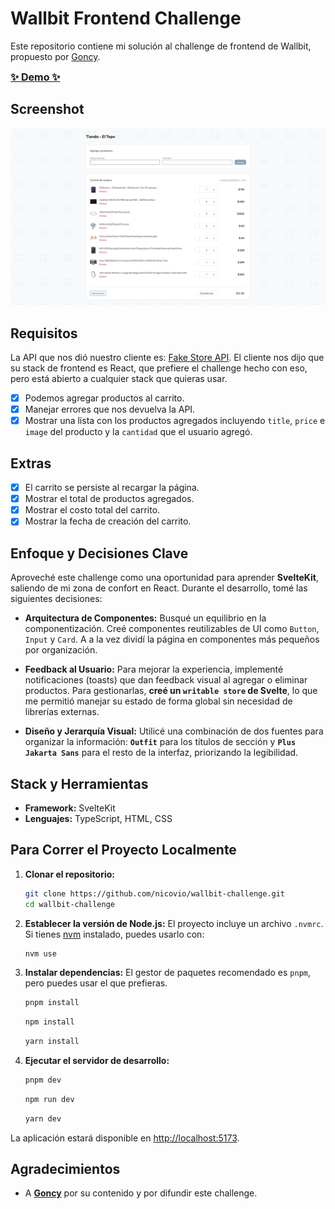 # Wallbit Frontend Challenge

Este repositorio contiene mi solución al challenge de frontend de Wallbit, propuesto por [Goncy](https://github.com/goncy).

<a style='font-size: 16px;font-weight:bold' href="https://wallbit-challenge-delta.vercel.app/" target="_blank" rel="noopener noreferrer">✨ Demo ✨</a>

## Screenshot

![Captura de pantalla de la aplicación](/static/screenshoot.png)

## Requisitos

La API que nos dió nuestro cliente es: [Fake Store API](https://fakestoreapi.com/). El cliente nos dijo que su stack de frontend es React, que prefiere el challenge hecho con eso, pero está abierto a cualquier stack que quieras usar.

- [x] Podemos agregar productos al carrito.
- [x] Manejar errores que nos devuelva la API.
- [x] Mostrar una lista con los productos agregados incluyendo `title`, `price` e `image` del producto y la `cantidad` que el usuario agregó.

## Extras

- [x] El carrito se persiste al recargar la página.
- [x] Mostrar el total de productos agregados.
- [x] Mostrar el costo total del carrito.
- [x] Mostrar la fecha de creación del carrito.

## Enfoque y Decisiones Clave

Aproveché este challenge como una oportunidad para aprender **SvelteKit**, saliendo de mi zona de confort en React. Durante el desarrollo, tomé las siguientes decisiones:

- **Arquitectura de Componentes:** Busqué un equilibrio en la componentización. Creé componentes reutilizables de UI como `Button`, `Input` y `Card`. A a la vez dividí la página en componentes más pequeños por organización.

- **Feedback al Usuario:** Para mejorar la experiencia, implementé notificaciones (toasts) que dan feedback visual al agregar o eliminar productos. Para gestionarlas, **creé un `writable store` de Svelte**, lo que me permitió manejar su estado de forma global sin necesidad de librerías externas.

- **Diseño y Jerarquía Visual:** Utilicé una combinación de dos fuentes para organizar la información: **`Outfit`** para los títulos de sección y **`Plus Jakarta Sans`** para el resto de la interfaz, priorizando la legibilidad.

## Stack y Herramientas

- **Framework:** SvelteKit
- **Lenguajes:** TypeScript, HTML, CSS

## Para Correr el Proyecto Localmente

1.  **Clonar el repositorio:**

    ```bash
    git clone https://github.com/nicovio/wallbit-challenge.git
    cd wallbit-challenge
    ```

2.  **Establecer la versión de Node.js:**
    El proyecto incluye un archivo `.nvmrc`. Si tienes [nvm](https://github.com/nvm-sh/nvm) instalado, puedes usarlo con:

    ```bash
    nvm use
    ```

3.  **Instalar dependencias:**
    El gestor de paquetes recomendado es `pnpm`, pero puedes usar el que prefieras.

    ```bash
    pnpm install
    ```

    ```bash
    npm install
    ```

    ```bash
    yarn install
    ```

4.  **Ejecutar el servidor de desarrollo:**

    ```bash
    pnpm dev
    ```

    ```bash
    npm run dev
    ```

    ```bash
    yarn dev
    ```

La aplicación estará disponible en [http://localhost:5173](http://localhost:5173).

## Agradecimientos

- A **[Goncy](https://github.com/goncy)** por su contenido y por difundir este challenge.
